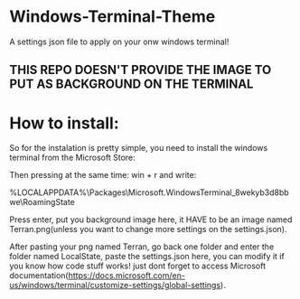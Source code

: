 # Windows-Terminal-Theme
A settings json file to apply on your onw windows terminal!
## THIS REPO DOESN'T PROVIDE THE IMAGE TO PUT AS BACKGROUND ON THE TERMINAL
# How to install:


So for the instalation is pretty simple, you need to install the windows terminal from the Microsoft Store:


Then pressing at the same time: win + r
and write:

%LOCALAPPDATA%\Packages\Microsoft.WindowsTerminal_8wekyb3d8bbwe\RoamingState

Press enter, put you background image here, it HAVE to be an image named Terran.png(unless you want to change more settings on the settings.json).

After pasting your png named Terran, go back one folder and enter the folder named LocalState, paste the settings.json here, you can modify it if you know how code stuff works! just dont forget to access Microsoft documentation(https://docs.microsoft.com/en-us/windows/terminal/customize-settings/global-settings).

